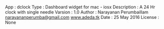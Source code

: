 App 			: dclock
Type			: Dashboard widget for mac - iosx
Description		: A 24 Hr clock with single needle 
Varsion			: 1.0
Author 			: Narayanan Perumbaillam
				  narayananperumba@gmail.com
				  www.adeda.tk
Date 			: 25 May 2016
License			: None
